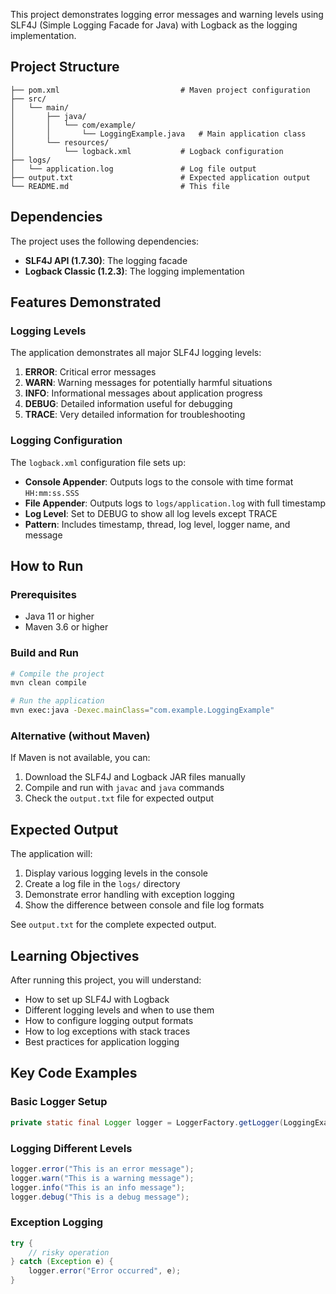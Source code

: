 

This project demonstrates logging error messages and warning levels using SLF4J (Simple Logging Facade for Java) with Logback as the logging implementation.

## Project Structure

```
├── pom.xml                           # Maven project configuration
├── src/
│   └── main/
│       ├── java/
│       │   └── com/example/
│       │       └── LoggingExample.java   # Main application class
│       └── resources/
│           └── logback.xml           # Logback configuration
├── logs/
│   └── application.log               # Log file output
├── output.txt                        # Expected application output
└── README.md                         # This file
```

## Dependencies

The project uses the following dependencies:

- **SLF4J API (1.7.30)**: The logging facade
- **Logback Classic (1.2.3)**: The logging implementation

## Features Demonstrated

### Logging Levels
The application demonstrates all major SLF4J logging levels:

1. **ERROR**: Critical error messages
2. **WARN**: Warning messages for potentially harmful situations
3. **INFO**: Informational messages about application progress
4. **DEBUG**: Detailed information useful for debugging
5. **TRACE**: Very detailed information for troubleshooting

### Logging Configuration
The `logback.xml` configuration file sets up:

- **Console Appender**: Outputs logs to the console with time format `HH:mm:ss.SSS`
- **File Appender**: Outputs logs to `logs/application.log` with full timestamp
- **Log Level**: Set to DEBUG to show all log levels except TRACE
- **Pattern**: Includes timestamp, thread, log level, logger name, and message

## How to Run

### Prerequisites
- Java 11 or higher
- Maven 3.6 or higher

### Build and Run
```bash
# Compile the project
mvn clean compile

# Run the application
mvn exec:java -Dexec.mainClass="com.example.LoggingExample"
```

### Alternative (without Maven)
If Maven is not available, you can:
1. Download the SLF4J and Logback JAR files manually
2. Compile and run with `javac` and `java` commands
3. Check the `output.txt` file for expected output

## Expected Output

The application will:
1. Display various logging levels in the console
2. Create a log file in the `logs/` directory
3. Demonstrate error handling with exception logging
4. Show the difference between console and file log formats

See `output.txt` for the complete expected output.

## Learning Objectives

After running this project, you will understand:

- How to set up SLF4J with Logback
- Different logging levels and when to use them
- How to configure logging output formats
- How to log exceptions with stack traces
- Best practices for application logging

## Key Code Examples

### Basic Logger Setup
```java
private static final Logger logger = LoggerFactory.getLogger(LoggingExample.class);
```

### Logging Different Levels
```java
logger.error("This is an error message");
logger.warn("This is a warning message");
logger.info("This is an info message");
logger.debug("This is a debug message");
```

### Exception Logging
```java
try {
    // risky operation
} catch (Exception e) {
    logger.error("Error occurred", e);
}
```